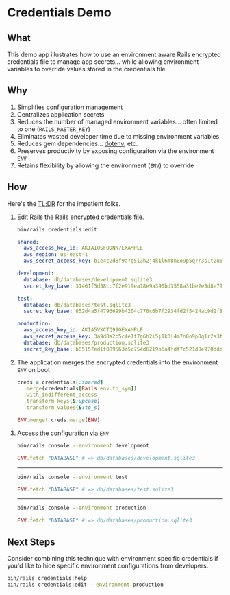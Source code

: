 # Credentials Demo

## What

This demo app illustrates how to use an environment aware Rails encrypted credentials file to manage app secrets...
while allowing environment variables to override values stored in the credentials file.

## Why

1. Simplifies configuration management
1. Centralizes application secrets
1. Reduces the number of managed environment variables... often limited to one (`RAILS_MASTER_KEY`)
1. Eliminates wasted developer time due to missing environment variables
1. Reduces gem dependencies... [dotenv](https://github.com/bkeepers/dotenv), etc.
1. Preserves productivity by exposing configuraiton via the environment `ENV`
1. Retains flexibility by allowing the environment (`ENV`) to override

## How

Here's the [TL;DR](https://github.com/hopsoft/credentials_demo/blob/main/config/application.rb#L11-L17) for the impatient folks.

1. Edit Rails the Rails encrypted credentials file.

    ```sh
    bin/rails credentials:edit
    ```

    ```yaml
    shared:
      aws_access_key_id: AKIAIOSFODNN7EXAMPLE
      aws_region: us-east-1
      aws_secret_access_key: b1e4c2d8f9a7g5i3h2j4k1l6m8n0o9p5q7r3s1t2u6v8w0x9y4z2

    development:
      database: db/databases/development.sqlite3
      secret_key_base: 31461f5d38cc7f2e919ea18e9a390bd3558a31be2e5d8e79b9c40ae7a91a5990768da5c8baa2521462c366f5568c4d58b843f92ea5eda71d9bc9c8a8b0c96435

    test:
      database: db/databases/test.sqlite3
      secret_key_base: 852d4a5f4796699b4204c776c6b7f2934fd2f5424ac9d2f8f15d6bf9a0efc1f4bc5fd6b44fd1b0774de7168a0990d76ae6c3229370414db7b7d66830b2f74491

    production:
      aws_access_key_id: AKIA5VXCTQ99GEXAMPLE
      aws_secret_access_key: 3a9d8a2b5c4e1f7g6h2i5j1k3l4m7n8o9p0q1r2s3t4u5v6w7x8y9z0
      database: db/databases/production.sqlite3
      secret_key_base: b05157ed1f089563a5c754d6219b6a4fdf7c521d0e970ddc15cdd9a1bec58fa251191d50d1b8500987a2589a98afa20f27b964e2eefed9dbc574036880af34e0
    ```

2. The application merges the encrypted credentials into the environment `ENV` on boot

    ```ruby
    creds = credentials[:shared]
      .merge(credentials[Rails.env.to_sym])
      .with_indifferent_access
      .transform_keys(&:upcase)
      .transform_values(&:to_s)

    ENV.merge! creds.merge(ENV)
    ```

3. Access the configuration via `ENV`

    ```sh
    bin/rails console --environment development
    ```

    ```ruby
    ENV.fetch "DATABASE" # => db/databases/development.sqlite3
    ```

    ---

    ```sh
    bin/rails console --environment test
    ```

    ```ruby
    ENV.fetch "DATABASE" # => db/databases/test.sqlite3
    ```

    ---

    ```sh
    bin/rails console --environment production
    ```

    ```ruby
    ENV.fetch "DATABASE" # => db/databases/production.sqlite3
    ```

## Next Steps

Consider combining this technique with environment specific credentials if you'd like  to hide specific environment configurations from developers.

```sh
bin/rails credentials:help
bin/rails credentials:edit --environment production
```
